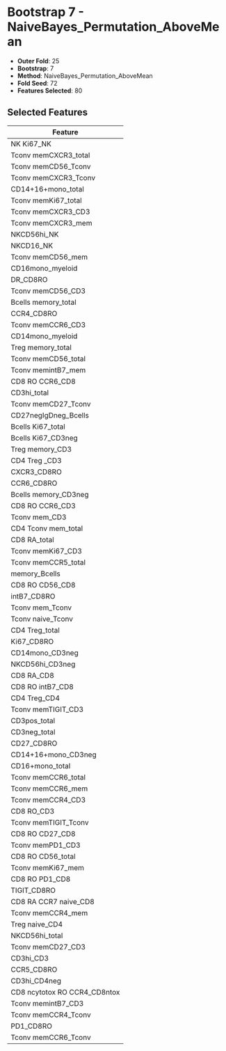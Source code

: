 # Bootstrap 7 - NaiveBayes_Permutation_AboveMean

- **Outer Fold**: 25
- **Bootstrap**: 7
- **Method**: NaiveBayes_Permutation_AboveMean
- **Fold Seed**: 72
- **Features Selected**: 80

## Selected Features

| Feature |
|---------|
| NK Ki67_NK |
| Tconv memCXCR3_total |
| Tconv memCD56_Tconv |
| Tconv memCXCR3_Tconv |
| CD14+16+mono_total |
| Tconv memKi67_total |
| Tconv memCXCR3_CD3 |
| Tconv memCXCR3_mem |
| NKCD56hi_NK |
| NKCD16_NK |
| Tconv memCD56_mem |
| CD16mono_myeloid |
| DR_CD8RO |
| Tconv memCD56_CD3 |
| Bcells memory_total |
| CCR4_CD8RO |
| Tconv memCCR6_CD3 |
| CD14mono_myeloid |
| Treg memory_total |
| Tconv memCD56_total |
| Tconv memintB7_mem |
| CD8 RO CCR6_CD8 |
| CD3hi_total |
| Tconv memCD27_Tconv |
| CD27negIgDneg_Bcells |
| Bcells Ki67_total |
| Bcells Ki67_CD3neg |
| Treg memory_CD3 |
| CD4 Treg _CD3 |
| CXCR3_CD8RO |
| CCR6_CD8RO |
| Bcells memory_CD3neg |
| CD8 RO CCR6_CD3 |
| Tconv mem_CD3 |
| CD4 Tconv mem_total |
| CD8 RA_total |
| Tconv memKi67_CD3 |
| Tconv memCCR5_total |
| memory_Bcells |
| CD8 RO CD56_CD8 |
| intB7_CD8RO |
| Tconv mem_Tconv |
| Tconv naive_Tconv |
| CD4 Treg_total |
| Ki67_CD8RO |
| CD14mono_CD3neg |
| NKCD56hi_CD3neg |
| CD8 RA_CD8 |
| CD8 RO intB7_CD8 |
| CD4 Treg_CD4 |
| Tconv memTIGIT_CD3 |
| CD3pos_total |
| CD3neg_total |
| CD27_CD8RO |
| CD14+16+mono_CD3neg |
| CD16+mono_total |
| Tconv memCCR6_total |
| Tconv memCCR6_mem |
| Tconv memCCR4_CD3 |
| CD8 RO_CD3 |
| Tconv memTIGIT_Tconv |
| CD8 RO CD27_CD8 |
| Tconv memPD1_CD3 |
| CD8 RO CD56_total |
| Tconv memKi67_mem |
| CD8 RO PD1_CD8 |
| TIGIT_CD8RO |
| CD8 RA CCR7 naive_CD8 |
| Tconv memCCR4_mem |
| Treg naive_CD4 |
| NKCD56hi_total |
| Tconv memCD27_CD3 |
| CD3hi_CD3 |
| CCR5_CD8RO |
| CD3hi_CD4neg |
| CD8 ncytotox RO CCR4_CD8ntox |
| Tconv memintB7_CD3 |
| Tconv memCCR4_Tconv |
| PD1_CD8RO |
| Tconv memCCR6_Tconv |

